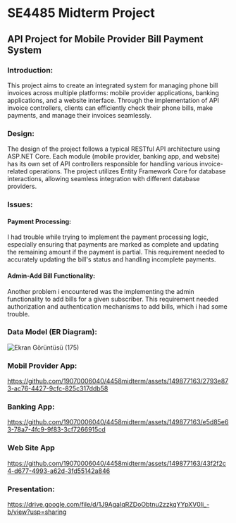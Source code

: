 # SE4485 Midterm Project
## API Project for Mobile Provider Bill Payment System

### Introduction:
   This project aims to create an integrated system for managing phone bill invoices across multiple platforms: mobile provider applications, banking applications, and a website interface. Through the implementation of API invoice controllers, clients can efficiently check their phone bills, make payments, and manage their invoices seamlessly.

### Design: 
   The design of the project follows a typical RESTful API architecture using ASP.NET Core. Each module (mobile provider, banking app, and website) has its own set of API controllers responsible for handling various invoice-related operations. The project utilizes Entity Framework Core for database interactions, allowing seamless integration with different database providers.

### Issues:
 #### Payment Processing: 
   I had trouble while trying to implement the payment processing logic, especially ensuring that payments are marked as complete and updating the remaining amount if the payment is partial. This requirement needed
to accurately updating the bill's status and handling incomplete payments.
 #### Admin-Add Bill Functionality: 
   Another problem i encountered was the implementing the admin functionality to add bills for a given subscriber. This requirement needed authorization and authentication mechanisms to add bills, which i had some trouble.


### Data Model (ER Diagram):
![Ekran Görüntüsü (175)](https://github.com/19070006040/4458midterm/assets/149877163/c96fb708-0217-4d32-bc30-8c8a2a285da6)


### Mobil Provider App:


https://github.com/19070006040/4458midterm/assets/149877163/2793e873-ac76-4427-9cfc-825c317ddb58


### Banking App:



https://github.com/19070006040/4458midterm/assets/149877163/e5d85e63-78a7-4fc9-9f83-3cf7266915cd




### Web Site App



https://github.com/19070006040/4458midterm/assets/149877163/43f2f2c4-d677-4993-a62d-3fd55142a846



### Presentation:

https://drive.google.com/file/d/1J9AgaIqRZDoObtnu2zzkqYYpXV0Ii_-b/view?usp=sharing



